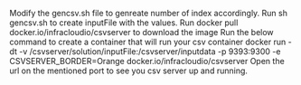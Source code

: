 Modify the gencsv.sh file to genreate number of index accordingly.
Run sh gencsv.sh to create inputFile with the values.
Run docker pull docker.io/infracloudio/csvserver to download the image 
Run the below command to create a container that will run your csv container
docker run -dt -v /csvserver/solution/inputFile:/csvserver/inputdata -p 9393:9300 -e CSVSERVER_BORDER=Orange docker.io/infracloudio/csvserver
Open the url on the mentioned port to see you csv server up and running.


